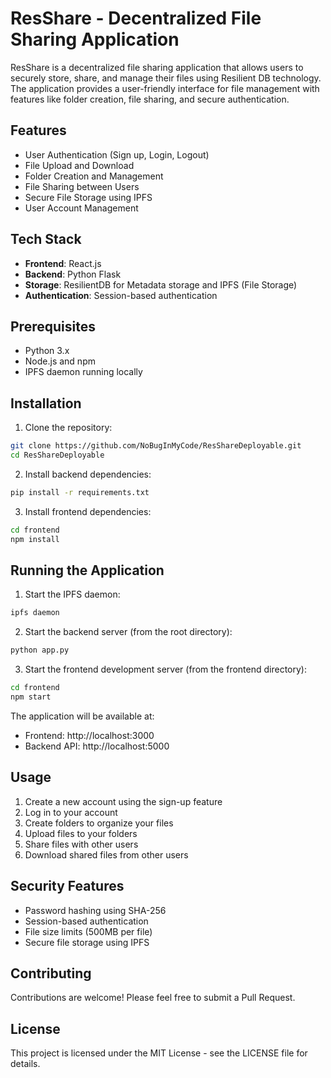 # ResShare - Decentralized File Sharing Application

ResShare is a decentralized file sharing application that allows users to securely store, share, and manage their files using Resilient DB technology. The application provides a user-friendly interface for file management with features like folder creation, file sharing, and secure authentication.

## Features

- User Authentication (Sign up, Login, Logout)
- File Upload and Download
- Folder Creation and Management
- File Sharing between Users
- Secure File Storage using IPFS
- User Account Management

## Tech Stack

- **Frontend**: React.js
- **Backend**: Python Flask
- **Storage**:  ResilientDB for Metadata storage and IPFS (File Storage)
- **Authentication**: Session-based authentication

## Prerequisites

- Python 3.x
- Node.js and npm
- IPFS daemon running locally

## Installation

1. Clone the repository:
```bash
git clone https://github.com/NoBugInMyCode/ResShareDeployable.git
cd ResShareDeployable
```

2. Install backend dependencies:
```bash
pip install -r requirements.txt
```

3. Install frontend dependencies:
```bash
cd frontend
npm install
```

## Running the Application

1. Start the IPFS daemon:
```bash
ipfs daemon
```

2. Start the backend server (from the root directory):
```bash
python app.py
```

3. Start the frontend development server (from the frontend directory):
```bash
cd frontend
npm start
```

The application will be available at:
- Frontend: http://localhost:3000
- Backend API: http://localhost:5000

## Usage

1. Create a new account using the sign-up feature
2. Log in to your account
3. Create folders to organize your files
4. Upload files to your folders
5. Share files with other users
6. Download shared files from other users

## Security Features

- Password hashing using SHA-256
- Session-based authentication
- File size limits (500MB per file)
- Secure file storage using IPFS

## Contributing

Contributions are welcome! Please feel free to submit a Pull Request.

## License

This project is licensed under the MIT License - see the LICENSE file for details. 
